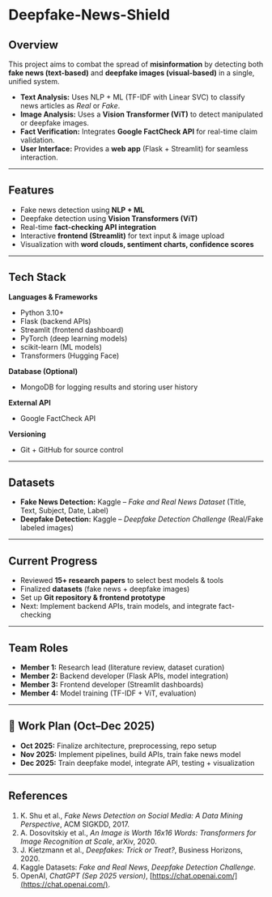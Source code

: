 # Deepfake-News-Shield

##  Overview

This project aims to combat the spread of **misinformation** by detecting both **fake news (text-based)** and **deepfake images (visual-based)** in a single, unified system.

* **Text Analysis:** Uses NLP + ML (TF-IDF with Linear SVC) to classify news articles as *Real* or *Fake*.
* **Image Analysis:** Uses a **Vision Transformer (ViT)** to detect manipulated or deepfake images.
* **Fact Verification:** Integrates **Google FactCheck API** for real-time claim validation.
* **User Interface:** Provides a **web app** (Flask + Streamlit) for seamless interaction.

---

##  Features

* Fake news detection using **NLP + ML**
* Deepfake detection using **Vision Transformers (ViT)**
* Real-time **fact-checking API integration**
* Interactive **frontend (Streamlit)** for text input & image upload
* Visualization with **word clouds, sentiment charts, confidence scores**

---

##  Tech Stack

**Languages & Frameworks**

* Python 3.10+
* Flask (backend APIs)
* Streamlit (frontend dashboard)
* PyTorch (deep learning models)
* scikit-learn (ML models)
* Transformers (Hugging Face)

**Database (Optional)**

* MongoDB for logging results and storing user history

**External API**

* Google FactCheck API

**Versioning**

* Git + GitHub for source control

---

##  Datasets

* **Fake News Detection:** Kaggle – *Fake and Real News Dataset* (Title, Text, Subject, Date, Label)
* **Deepfake Detection:** Kaggle – *Deepfake Detection Challenge* (Real/Fake labeled images)

---

##  Current Progress

*  Reviewed **15+ research papers** to select best models & tools
*  Finalized **datasets** (fake news + deepfake images)
*  Set up **Git repository & frontend prototype**
*  Next: Implement backend APIs, train models, and integrate fact-checking

---

##  Team Roles

* **Member 1:** Research lead (literature review, dataset curation)
* **Member 2:** Backend developer (Flask APIs, model integration)
* **Member 3:** Frontend developer (Streamlit dashboards)
* **Member 4:** Model training (TF-IDF + ViT, evaluation)

---

## 📅 Work Plan (Oct–Dec 2025)

* **Oct 2025:** Finalize architecture, preprocessing, repo setup
* **Nov 2025:** Implement pipelines, build APIs, train fake news model
* **Dec 2025:** Train deepfake model, integrate API, testing + visualization

--- 
##  References

1. K. Shu et al., *Fake News Detection on Social Media: A Data Mining Perspective*, ACM SIGKDD, 2017.
2. A. Dosovitskiy et al., *An Image is Worth 16x16 Words: Transformers for Image Recognition at Scale*, arXiv, 2020.
3. J. Kietzmann et al., *Deepfakes: Trick or Treat?*, Business Horizons, 2020.
4. Kaggle Datasets: *Fake and Real News*, *Deepfake Detection Challenge*.
5. OpenAI, *ChatGPT (Sep 2025 version)*, [https://chat.openai.com/](https://chat.openai.com/).


